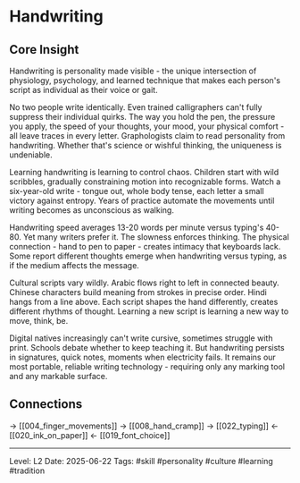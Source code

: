 # Handwriting

## Core Insight
Handwriting is personality made visible - the unique intersection of physiology, psychology, and learned technique that makes each person's script as individual as their voice or gait.

No two people write identically. Even trained calligraphers can't fully suppress their individual quirks. The way you hold the pen, the pressure you apply, the speed of your thoughts, your mood, your physical comfort - all leave traces in every letter. Graphologists claim to read personality from handwriting. Whether that's science or wishful thinking, the uniqueness is undeniable.

Learning handwriting is learning to control chaos. Children start with wild scribbles, gradually constraining motion into recognizable forms. Watch a six-year-old write - tongue out, whole body tense, each letter a small victory against entropy. Years of practice automate the movements until writing becomes as unconscious as walking.

Handwriting speed averages 13-20 words per minute versus typing's 40-80. Yet many writers prefer it. The slowness enforces thinking. The physical connection - hand to pen to paper - creates intimacy that keyboards lack. Some report different thoughts emerge when handwriting versus typing, as if the medium affects the message.

Cultural scripts vary wildly. Arabic flows right to left in connected beauty. Chinese characters build meaning from strokes in precise order. Hindi hangs from a line above. Each script shapes the hand differently, creates different rhythms of thought. Learning a new script is learning a new way to move, think, be.

Digital natives increasingly can't write cursive, sometimes struggle with print. Schools debate whether to keep teaching it. But handwriting persists in signatures, quick notes, moments when electricity fails. It remains our most portable, reliable writing technology - requiring only any marking tool and any markable surface.

## Connections
→ [[004_finger_movements]]
→ [[008_hand_cramp]]
→ [[022_typing]]
← [[020_ink_on_paper]]
← [[019_font_choice]]

---
Level: L2
Date: 2025-06-22
Tags: #skill #personality #culture #learning #tradition